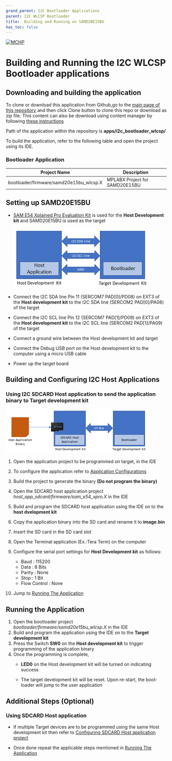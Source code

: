 ```yaml
---
grand_parent: I2C Bootloader Applications
parent: I2C WLCSP Bootloader
title:  Building and Running on SAMD20E15BU
has_toc: false
---
```


[![MCHP](https://www.microchip.com/ResourcePackages/Microchip/assets/dist/images/logo.png)](https://www.microchip.com)

# Building and Running the I2C WLCSP Bootloader applications

## Downloading and building the application

To clone or download this application from Github,go to the [main page of this repository](https://github.com/Microchip-MPLAB-Harmony/bootloader_apps_sam_d20) and then click Clone button to clone this repo or download as zip file. This content can also be download using content manager by following [these instructions](https://github.com/Microchip-MPLAB-Harmony/contentmanager/wiki)

Path of the application within the repository is **apps/i2c_bootloader_wlcsp/**

To build the application, refer to the following table and open the project using its IDE.

### Bootloader Application

| Project Name                              | Description                       |
| ----------------------------------------- | --------------------------------- |
| bootloader/firmware/samd20e15bu_wlcsp.X   | MPLABX Project for SAMD20E15BU    |

## Setting up SAMD20E15BU

- [SAM E54 Xplained Pro Evaluation Kit](https://www.microchip.com/developmenttools/ProductDetails/atsame54-xpro) is used for the **Host Development kit** and SAMD20E15BU is used as the target

    ![i2c_bootloader_host_target_connection](../../docs/images/i2c_bootloader_host_target_connection.png)

- Connect the I2C SDA line Pin 11 (SERCOM7 PAD[0]/PD08) on EXT3 of the **Host development kit** to the I2C SDA line (SERCOM2 PAD[0]/PA08) of the target
- Connect the I2C SCL line Pin 12 (SERCOM7 PAD[1]/PD09) on EXT3 of the **Host development kit** to the I2C SCL line (SERCOM2 PAD[1]/PA09) of the target
- Connect a ground wire between the Host development kit and target
- Connect the Debug USB port on the Host development kit to the computer using a micro USB cable
- Power up the target board


## Building and Configuring I2C Host Applications

### Using I2C SDCARD Host application to send the application binary to Target development kit

![host_app_sdcard_setup](../../docs/images/i2c_bootloader_host_sdcard.png)

1. Open the application project to be programmed on target, in the IDE
2. To configure the application refer to [Application Configurations](../../docs/readme_configure_application_sam.md)
3. Build the project to generate the binary **(Do not program the binary)**

4. Open the SDCARD host application project *host_app_sdcard/firmware/sam_e54_xpro.X* in the IDE
5. Build and program the SDCARD host application using the IDE on to the **host dvelopment kit**

6. Copy the application binary into the SD card and rename it to **image.bin**
7. Insert the SD card in the SD card slot

8. Open the Terminal application (Ex.:Tera Term) on the computer
9. Configure the serial port settings for **Host Development kit** as follows:
    - Baud : 115200
    - Data : 8 Bits
    - Parity : None
    - Stop : 1 Bit
    - Flow Control : None

10. Jump to [Running The Application](#running-the-application)


## Running the Application

1. Open the bootloader project *bootloader/firmware/samd20e15bu_wlcsp.X* in the IDE
2. Build and program the application using the IDE on to the **Target development kit**
3. Press the Switch **SW0** on the **Host development kit** to trigger programming of the application binary
4. Once the programming is complete,
    - **LED0** on the Host development kit will be turned on indicating success

    - The target development kit will be reset. Upon re-start, the boot-loader will jump to the user application


## Additional Steps (Optional)

### Using SDCARD Host application

- If multiple Target devices are to be programmed using the same Host development kit then refer to [Configuring SDCARD Host application project](../../docs/readme_configure_host_app_sdcard.md)

- Once done repeat the applicable steps mentioned in [Running The Application](#running-the-application)
